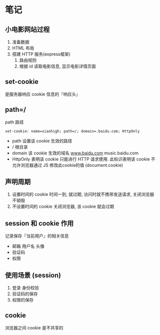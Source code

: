 # 笔记

## 小电影网站过程
1. 准备数据
2. HTML 布局
3. 搭建 HTTP 服务(express框架)
   1. 路由规则
   2. 根据 id 读取电影信息, 显示电影详情页面


## set-cookie
是服务器响应 cookie 信息的『响应头』

## path=/
path 路径
```
set-cookie: name=xiaohigh; path=/; domain=.baidu.com; HttpOnly
```
* path 设置该 cookie 生效的路径  
* /  根目录
* domain 该 cookie 生效的域名   www.baidu.com   music.baidu.com 
* HttpOnly 表明该 cookie 只能进行 HTTP 请求使用. 此标识表明该 cookie 不允许浏览器通过 JS 修改此cookie的值 (document.cookie)

## 声明周期
1. 设置时间的 cookie
   时间一到, 就过期, 访问时就不携带发送请求, 关闭浏览器不销毁
2. 不设置时间的 cookie
   关闭浏览器, 该 cookie 就会过期

## session 和 cookie 作用
记录保存『当前用户』的相关信息
* 邮箱 用户名 头像 
* 验证码
* 权限

## 使用场景 (session)
1. 登录 身份校验
2. 验证码的保存
3. 权限的保存

## cookie
浏览器之间 cookie 是不共享的



